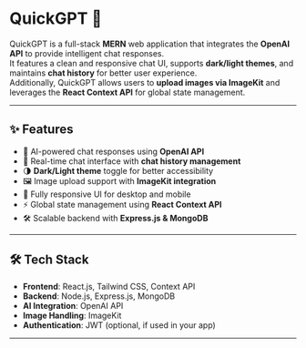 # QuickGPT 🚀

QuickGPT is a full-stack **MERN** web application that integrates the **OpenAI API** to provide intelligent chat responses.  
It features a clean and responsive chat UI, supports **dark/light themes**, and maintains **chat history** for better user experience.  
Additionally, QuickGPT allows users to **upload images via ImageKit** and leverages the **React Context API** for global state management.  

---

## ✨ Features
- 🤖 AI-powered chat responses using **OpenAI API**  
- 💬 Real-time chat interface with **chat history management**  
- 🌗 **Dark/Light theme** toggle for better accessibility  
- 🖼️ Image upload support with **ImageKit integration**  
- 📱 Fully responsive UI for desktop and mobile  
- ⚡ Global state management using **React Context API**  
- 🛠️ Scalable backend with **Express.js & MongoDB**  

---

## 🛠️ Tech Stack
- **Frontend**: React.js, Tailwind CSS, Context API  
- **Backend**: Node.js, Express.js, MongoDB  
- **AI Integration**: OpenAI API  
- **Image Handling**: ImageKit  
- **Authentication**: JWT (optional, if used in your app)  

---
